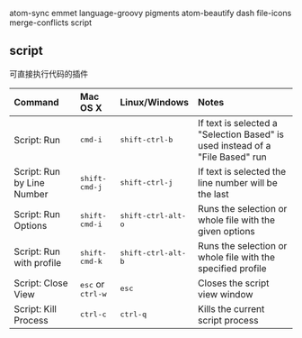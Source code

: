 

atom-sync  emmet       language-groovy  pigments
atom-beautify  dash	  file-icons  merge-conflicts  script

## script
可直接执行代码的插件

| Command                    | Mac OS X                            | Linux/Windows               | Notes                                                                         |
|:---------------------------|:------------------------------------|:----------------------------|:------------------------------------------------------------------------------|
| Script: Run                | <kbd>cmd-i</kbd>                    | <kbd>shift-ctrl-b</kbd>     | If text is selected a "Selection Based" is used instead of a "File Based" run |
| Script: Run by Line Number | <kbd>shift-cmd-j</kbd>              | <kbd>shift-ctrl-j</kbd>     | If text is selected the line number will be the last                          |
| Script: Run Options        | <kbd>shift-cmd-i</kbd>              | <kbd>shift-ctrl-alt-o</kbd> | Runs the selection or whole file with the given options                       |
| Script: Run with profile   | <kbd>shift-cmd-k</kbd>              | <kbd>shift-ctrl-alt-b</kbd> | Runs the selection or whole file with the specified profile                   |
| Script: Close View         | <kbd>esc</kbd> or <kbd>ctrl-w</kbd> | <kbd>esc</kbd>              | Closes the script view window                                                 |
| Script: Kill Process       | <kbd>ctrl-c</kbd>                   | <kbd>ctrl-q</kbd>           | Kills the current script process     
